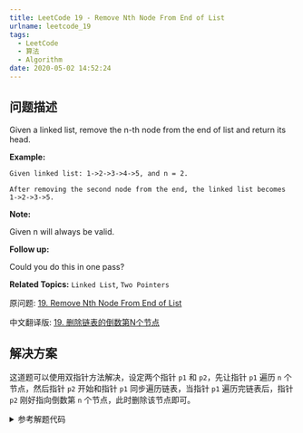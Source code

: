 ```yaml
---
title: LeetCode 19 - Remove Nth Node From End of List
urlname: leetcode_19
tags:
  - LeetCode
  - 算法
  - Algorithm
date: 2020-05-02 14:52:24
---
```


## 问题描述

Given a linked list, remove the n-th node from the end of list and return its head.

__Example:__

```
Given linked list: 1->2->3->4->5, and n = 2.

After removing the second node from the end, the linked list becomes 1->2->3->5.
```

__Note:__

Given n will always be valid.

__Follow up:__

Could you do this in one pass?

__Related Topics:__ `Linked List`, `Two Pointers`

原问题: [19. Remove Nth Node From End of List](https://leetcode.com/problems/remove-nth-node-from-end-of-list/)

中文翻译版: [19. 删除链表的倒数第N个节点](https://leetcode-cn.com/problems/remove-nth-node-from-end-of-list/)

## 解决方案

这道题可以使用双指针方法解决，设定两个指针 `p1` 和 `p2`，先让指针 `p1` 遍历 `n` 个节点，然后指针 `p2` 开始和指针 `p1` 同步遍历链表，当指针 `p1` 遍历完链表后，指针 `p2` 刚好指向倒数第 `n` 个节点，此时删除该节点即可。

<details>
<summary>参考解题代码</summary>

```cpp
class Solution {
public:
    ListNode* removeNthFromEnd(ListNode* head, int n) {
        if (head == NULL)
            return NULL;

        ListNode *pos1, *pos2, *prev;
        int step;

        prev = NULL;
        pos1 = pos2 = head;
        step = 0;
        while (pos2 != NULL) {
            pos2 = pos2->next;
            step += 1;
            if (step > n) {
                prev = pos1;
                pos1 = pos1->next;
            }
        }
        if (prev == NULL)
            head = head->next;
        else
            prev->next = pos1->next;

        return head;
    }
};
```

</details>